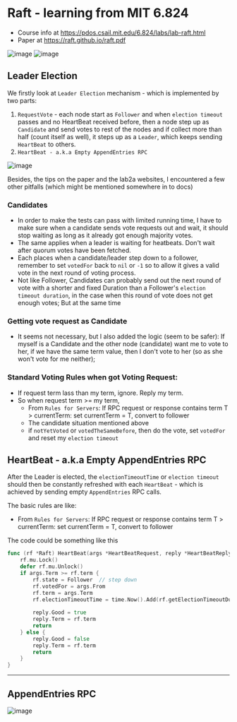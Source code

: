 # Raft - learning from MIT 6.824


* Course info at https://pdos.csail.mit.edu/6.824/labs/lab-raft.html
* Paper at https://raft.github.io/raft.pdf

![image](https://user-images.githubusercontent.com/161689/161535615-b7a02f9c-495c-4cc6-b7ef-9f7c8ab2c919.png)
![image](https://user-images.githubusercontent.com/161689/161535678-86a9157c-c756-4832-99b5-75a1c2dca49d.png)

## Leader Election
We firstly look at `Leader Election` mechanism - which is implemented by two parts:
1. `RequestVote` - each node start as `Follower` and when `election timeout` passes 
and no HeartBeat received before, then a node step up as `Candidate` and send votes
to rest of the nodes and if collect more than half (count itself as well), it
steps up as a `Leader`, which keeps sending `HeartBeat` to others.
2. `HeartBeat - a.k.a Empty AppendEntries RPC`

![image](https://user-images.githubusercontent.com/161689/161535482-789d1655-3297-4e21-9b19-84f0197ab842.png)

Besides, the tips on the paper and the lab2a websites, I encountered a few
other pitfalls (which might be mentioned somewhere in to docs)

### Candidates
- In order to make the tests can pass with limited running time, I have to make sure
when a candidate sends vote requests out and wait, it should stop waiting
as long as it already got enough majority votes.
- The same applies when a leader is waiting for heatbeats. Don't wait after quorum votes
have been fetched.
- Each places when a candidate/leader step down to a follower,
remember to set `votedFor` back to `nil` or `-1` so to allow it gives a valid vote
in the next round of voting process.
- Not like Follower, Candidates can probably send out the next round of vote 
with a shorter and fixed Duration than
a Follower's `election timeout duration`, in the case when this round of vote does not
get enough votes; But at the same time

### Getting vote request as Candidate
- It seems not necessary, but I also added the logic (seem to be safer):
If myself is a Candidate and the other node (candidate) want me to vote to her,
if we have the same term value, then I don't vote to her (so as she won't vote for me neither);

### Standard Voting Rules when got Voting Request:
- If request term lass than my term, ignore. Reply my term.
- So when request term >= my term,
  - From `Rules for Servers`: If RPC request or response contains term T > currentTerm:
    set currentTerm = T, convert to follower
  - The candidate situation mentioned above
  - if `notYetVoted` or `votedTheSameBefore`, then do the vote, set `votedFor` and reset my `election timeout`

## HeartBeat - a.k.a Empty AppendEntries RPC
After the Leader is elected, the `electionTimeoutTime` or `election timeout` should then be
constantly refreshed with each `HeartBeat` - which is achieved by sending empty
`AppendEntries` RPC calls.

The basic rules are like:
- From `Rules for Servers`: If RPC request or response contains term T > currentTerm:
  set currentTerm = T, convert to follower

The code could be something like this
```go
func (rf *Raft) HeartBeat(args *HeartBeatRequest, reply *HeartBeatReply) {
    rf.mu.Lock()
	defer rf.mu.Unlock()
    if args.Term >= rf.term {
        rf.state = Follower  // step down
        rf.votedFor = args.From
        rf.term = args.Term
        rf.electionTimeoutTime = time.Now().Add(rf.getElectionTimeoutDuration())
        
        reply.Good = true
        reply.Term = rf.term
        return
    } else {
        reply.Good = false
        reply.Term = rf.term
        return
    }
}
```

---

## AppendEntries RPC
![image](https://user-images.githubusercontent.com/161689/161535816-1dd0938d-33e8-4acf-9d7c-1002b89990f3.png)